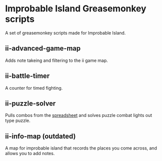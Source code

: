 Improbable Island Greasemonkey scripts
========

A set of greasemonkey scripts made for Improbable Island.

ii-advanced-game-map
------
Adds note takeing and filtering to the ii game map.

ii-battle-timer
------
A counter for timed fighting.

ii-puzzle-solver
------
Pulls combos from the [spreadsheet](http://tinyurl.com/ii-puzzle) and solves puzzle combat lights out type puzzle.

ii-info-map (outdated)
------
A map for improbable island that records the places you come across, and allows you to add notes.
